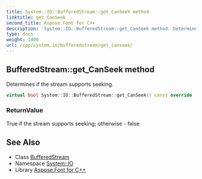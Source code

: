 ```yaml
---
title: System::IO::BufferedStream::get_CanSeek method
linktitle: get_CanSeek
second_title: Aspose.Font for C++
description: 'System::IO::BufferedStream::get_CanSeek method. Determines if the stream supports seeking in C++.'
type: docs
weight: 1400
url: /cpp/system.io/bufferedstream/get_canseek/
---
```

## BufferedStream::get_CanSeek method


Determines if the stream supports seeking.

```cpp
virtual bool System::IO::BufferedStream::get_CanSeek() const override
```


### ReturnValue

True if the stream supports seeking; otherwise - false

## See Also

* Class [BufferedStream](../)
* Namespace [System::IO](../../)
* Library [Aspose.Font for C++](../../../)
